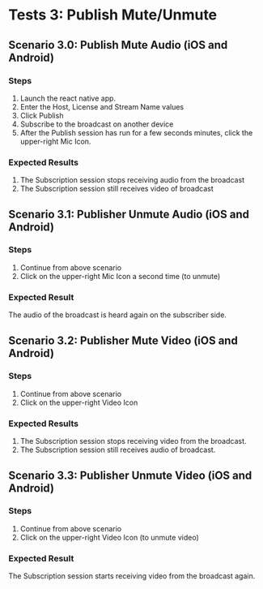 # Tests 3: Publish Mute/Unmute

## Scenario 3.0: Publish Mute Audio (iOS and Android)

### Steps
1. Launch the react native app.
2. Enter the Host, License and Stream Name values
3. Click Publish
4. Subscribe to the broadcast on another device
5. After the Publish session has run for a few seconds minutes, click the upper-right Mic Icon.

### Expected Results

1. The Subscription session stops receiving audio from the broadcast
2. The Subscription session still receives video of broadcast

## Scenario 3.1: Publisher Unmute Audio (iOS and Android)

### Steps

1. Continue from above scenario
2. Click on the upper-right Mic Icon a second time (to unmute)

### Expected Result

The audio of the broadcast is heard again on the subscriber side.

## Scenario 3.2: Publisher Mute Video (iOS and Android)

### Steps

1. Continue from above scenario
2. Click on the upper-right Video Icon

### Expected Results
1. The Subscription session stops receiving video from the broadcast.
2. The Subscription session still receives audio of broadcast.

## Scenario 3.3: Publisher Unmute Video (iOS and Android)

### Steps

1. Continue from above scenario
2. Click on the upper-right Video Icon (to unmute video)

### Expected Result

The Subscription session starts receiving video from the broadcast again.
